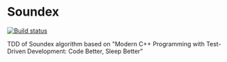 # Soundex

[![Build status](https://ci.appveyor.com/api/projects/status/n0sx8txp94jpj13i/branch/master?svg=true)](https://ci.appveyor.com/project/Blubbz0r/soundex/branch/master)

TDD of Soundex algorithm based on "Modern C++ Programming with Test-Driven Development: Code Better, Sleep Better"
